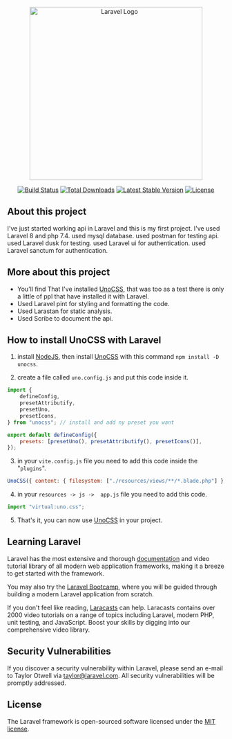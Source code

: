 <p align="center"><a href="https://laravel.com" target="_blank"><img src="https://raw.githubusercontent.com/laravel/art/master/logo-lockup/5%20SVG/2%20CMYK/1%20Full%20Color/laravel-logolockup-cmyk-red.svg" width="400" alt="Laravel Logo"></a></p>

<p align="center">
<a href="https://github.com/laravel/framework/actions"><img src="https://github.com/laravel/framework/workflows/tests/badge.svg" alt="Build Status"></a>
<a href="https://packagist.org/packages/laravel/framework"><img src="https://img.shields.io/packagist/dt/laravel/framework" alt="Total Downloads"></a>
<a href="https://packagist.org/packages/laravel/framework"><img src="https://img.shields.io/packagist/v/laravel/framework" alt="Latest Stable Version"></a>
<a href="https://packagist.org/packages/laravel/framework"><img src="https://img.shields.io/packagist/l/laravel/framework" alt="License"></a>
</p>

## About this project

I've just started working api in Laravel and this is my first project. I've used Laravel 8 and php 7.4. used mysql database. used postman for testing api. used Laravel dusk for testing. used Laravel ui for authentication. used Laravel sanctum for authentication.

## More about this project

* You'll find That I've installed [UnoCSS](https://unocss.dev), that was too as a test there is only a little of ppl that have installed it with Laravel.
* Used Laravel pint for styling and formatting the code.
* Used Larastan for static analysis.
* Used Scribe to document the api.

## How to install UnoCSS with Laravel

1. install [NodeJS](https://nodejs.org/en/), then install [UnoCSS](https://unocss.dev) with this command `npm install -D unocss`.

2. create a file called `uno.config.js` and put this code inside it.

```js
import {
    defineConfig,
    presetAttributify,
    presetUno,
    presetIcons,
} from "unocss"; // install and add ny preset you want

export default defineConfig({
    presets: [presetUno(), presetAttributify(), presetIcons()],
});
```

3. in your `vite.config.js` file you need to add this code inside the "`plugins`".

```js
UnoCSS({ content: { filesystem: ["./resources/views/**/*.blade.php"] },}),
```

4. in your `resources -> js ->  app.js` file you need to add this code.

```js
import "virtual:uno.css";
```

5. That's it, you can now use [UnoCSS](https://unocss.dev) in your project.

## Learning Laravel

Laravel has the most extensive and thorough [documentation](https://laravel.com/docs) and video tutorial library of all modern web application frameworks, making it a breeze to get started with the framework.

You may also try the [Laravel Bootcamp](https://bootcamp.laravel.com), where you will be guided through building a modern Laravel application from scratch.

If you don't feel like reading, [Laracasts](https://laracasts.com) can help. Laracasts contains over 2000 video tutorials on a range of topics including Laravel, modern PHP, unit testing, and JavaScript. Boost your skills by digging into our comprehensive video library.

## Security Vulnerabilities

If you discover a security vulnerability within Laravel, please send an e-mail to Taylor Otwell via [taylor@laravel.com](mailto:taylor@laravel.com). All security vulnerabilities will be promptly addressed.

## License

The Laravel framework is open-sourced software licensed under the [MIT license](https://opensource.org/licenses/MIT).
